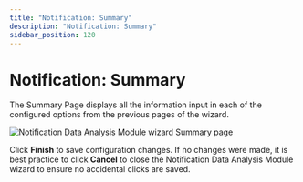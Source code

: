 ```yaml
---
title: "Notification: Summary"
description: "Notification: Summary"
sidebar_position: 120
---
```


# Notification: Summary

The Summary Page displays all the information input in each of the configured options from the
previous pages of the wizard.

![Notification Data Analysis Module wizard Summary page](/images/accessanalyzer/12.0/admin/analysis/notification/summary.webp)

Click **Finish** to save configuration changes. If no changes were made, it is best practice to
click **Cancel** to close the Notification Data Analysis Module wizard to ensure no accidental
clicks are saved.
